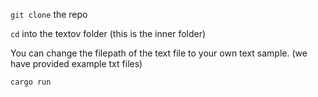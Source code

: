 ```git clone``` the repo

```cd``` into the textov folder (this is the inner folder)

You can change the filepath of the text file to your own text sample. (we have provided example txt files)

```cargo run```
